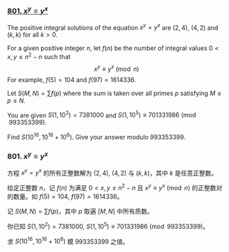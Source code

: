 ### [801. $x^y\equiv y^x$](https://pe.xiaoyaowudi.com/problem=801)

The positive integral solutions of the equation $x^y=y^x$ are $(2,4)$, $(4,2)$ and $(k,k)$ for all $k > 0$.

For a given positive integer $n$, let $f(n)$ be the number of integral values $0 < x,y \leq n^2-n$ such that
$$x^y\equiv y^x \pmod n$$
For example, $f(5)=104$ and $f(97)=1614336$.

Let $S(M,N)=\sum f(p)$ where the sum is taken over all primes $p$ satisfying $M\le p\le N$.

You are given $S(1,10^2)=7381000$ and $S(1,10^5) \equiv 701331986 \pmod{993353399}$.

Find $S(10^{16}, 10^{16}+10^6)$. Give your answer modulo $993353399$.

### 801. $x^y\equiv y^x$

方程 $x^y=y^x$ 的所有正整数解为 $(2,4)$, $(4,2)$ 与 $(k,k)$，其中 $k$ 是任意正整数。

给定正整数 $n$，记 $f(n)$ 为满足 $0 < x, y \leq n^2 - n$ 且 $x^y\equiv y^x \pmod n$ 的正整数对的数量。如 $f(5)=104$, $f(97)=1614336$。

记 $S(M,N)=\sum f(p)$，其中 $p$ 取遍 $[M,N]$ 中所有质数。

你已知 $S(1,10^2)=7381000$, $S(1,10^5) \equiv 701331986 \pmod{993353399}$。

求 $S(10^{16}, 10^{16}+10^6)$ 模 $993353399$ 之值。